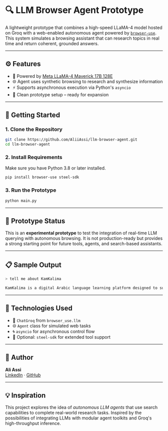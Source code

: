 # 🔍 LLM Browser Agent Prototype

A lightweight prototype that combines a high-speed LLaMA-4 model hosted on Groq with a web-enabled autonomous agent powered by [`browser-use`](https://github.com/chadwhitacre/browser-use). This system simulates a browsing assistant that can research topics in real time and return coherent, grounded answers.

---

## ⚙️ Features

- 🧠 Powered by [Meta LLaMA-4 Maverick 17B 128E](https://groq.com)
- 🌐 Agent uses synthetic browsing to research and synthesize information
- ⚡ Supports asynchronous execution via Python's `asyncio`
- 🧪 Clean prototype setup – ready for expansion

---

## 🚀 Getting Started

### 1. Clone the Repository

```bash
git clone https://github.com/AliiAssi/llm-browser-agent.git
cd llm-browser-agent
```

### 2. Install Requirements
Make sure you have Python 3.8 or later installed.

```bash
pip install browser-use steel-sdk
```

### 3. Run the Prototype

```bash
python main.py
```

---

## 🧪 Prototype Status

This is an **experimental prototype** to test the integration of real-time LLM querying with autonomous browsing. It is not production-ready but provides a strong starting point for future tools, agents, and search-based assistants.

---

## 📋 Sample Output

```bash
> tell me about KamKalima

KamKalima is a digital Arabic language learning platform designed to support educators and students...
```

---

## 🔧 Technologies Used

* 🧠 `ChatGroq` from `browser_use.llm`
* 🌐 `Agent` class for simulated web tasks
* 🌀 `asyncio` for asynchronous control flow
* 🧰 Optional: `steel-sdk` for extended tool support

---

## 👤 Author

**Ali Assi**  
[LinkedIn](https://linkedin.com/in/aliassi) · [GitHub](https://github.com/AliiAssi)

---

## 💡 Inspiration

This project explores the idea of *autonomous LLM agents* that use search capabilities to complete real-world research tasks. Inspired by the possibilities of integrating LLMs with modular agent toolkits and Groq's high-throughput inference.